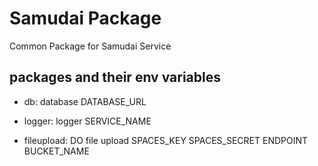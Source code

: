 # Samudai Package

Common Package for Samudai Service

## packages and their env variables

- db: database
DATABASE_URL

- logger: logger
SERVICE_NAME

- fileupload: DO file upload
SPACES_KEY
SPACES_SECRET
ENDPOINT
BUCKET_NAME
